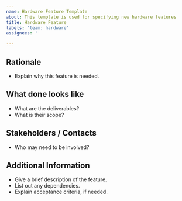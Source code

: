 ```yaml
---
name: Hardware Feature Template
about: This template is used for specifying new hardware features
title: Hardware Feature
labels: 'team: hardware'
assignees: ''

---
```


## Rationale ##
- Explain why this feature is needed.

## What done looks like ##
- What are the deliverables?
- What is their scope?

## Stakeholders / Contacts ##
- Who may need to be involved?

## Additional Information ##
- Give a brief description of the feature.
- List out any dependencies.
- Explain acceptance criteria, if needed.
